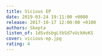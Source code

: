 ```yaml
---
title: Vicious EP
date: 2019-03-24 19:11:00 +0000
release: 2017-10-17 12:00:00 +0100
authors: Skepta
listen_of: 1dSvdsbgLtbSd7vUckHvKS
cover: vicious-ep.jpg
rating: 4
---
```

